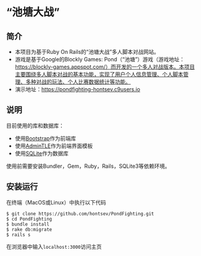 # “池塘大战”

## 简介

- 本项目为基于Ruby On Rails的“池塘大战”多人脚本对战网站。
- 游戏是基于Google的Blockly Games: Pond（“池塘”）游戏（游戏地址：https://blockly-games.appspot.com/）而开发的一个多人对战版本。本项目主要围绕多人脚本对战的基本功能，实现了用户个人信息管理、个人脚本管理、多种对战的玩法、个人比赛数据统计等功能。
- 演示地址：https://pondfighting-hontsev.c9users.io

## 说明

目前使用的库和数据库：

* 使用[Bootstrap](http://getbootstrap.com/)作为前端库
* 使用[AdminTLE](https://adminlte.io/)作为前端界面模板
* 使用[SQLite](http://www.sqlite.org/)作为数据库

使用前需要安装Bundler，Gem，Ruby，Rails，SQLite3等依赖环境。

## 安装运行

在终端（MacOS或Linux）中执行以下代码

```
$ git clone https://github.com/hontsev/PondFighting.git
$ cd PondFighting
$ bundle install
$ rake db:migrate
$ rails s 
```

在浏览器中输入`localhost:3000`访问主页